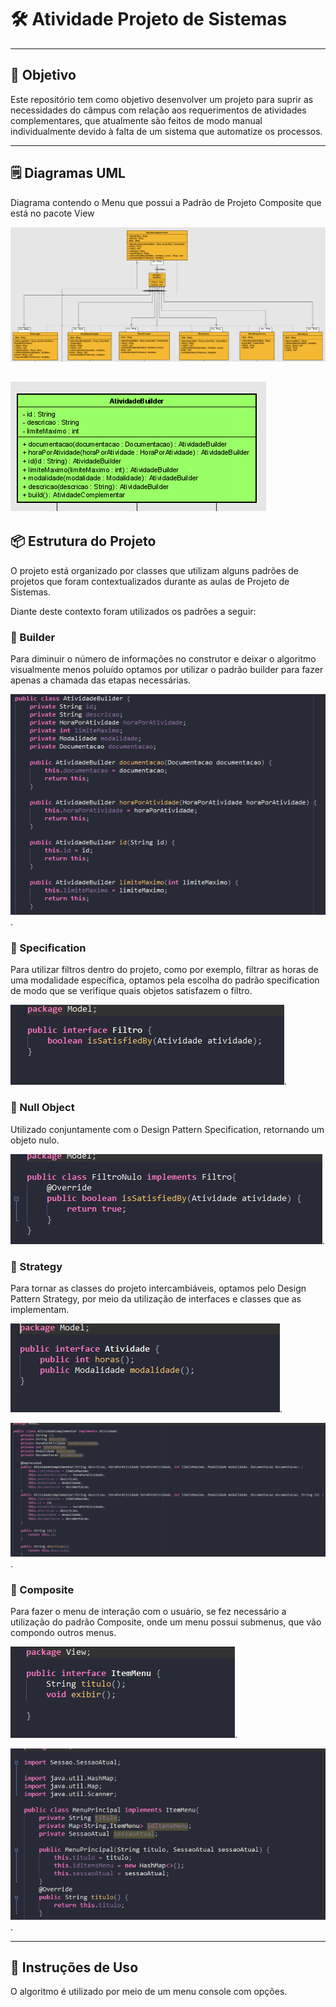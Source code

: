 # 🛠️ Atividade Projeto de Sistemas

---

## 🎯 Objetivo

Este repositório tem como objetivo desenvolver um projeto para suprir as necessidades do câmpus com relação aos requerimentos de atividades complementares, que atualmente são feitos de modo manual individualmente devido à falta de um sistema que automatize os processos.

---
## 🗒️​ Diagramas UML

Diagrama contendo o Menu que possui a Padrão de Projeto Composite que está no pacote View

![Image Alt](https://github.com/gabriel-mendes-silva/Gestao-de-Atividades-Complementares/blob/a099fd4545506a23ecca177483e7a3f7198db1ed/Menu..PNG)

![Image Alt](https://github.com/gabriel-mendes-silva/Gestao-de-Atividades-Complementares/blob/a75ff40c24360b416cad3a6cd63218b9617004fc/Builder.PNG)
---

## 📦 Estrutura do Projeto

O projeto está organizado por classes que utilizam alguns padrões de projetos que foram contextualizados durante as aulas de Projeto de Sistemas.

Diante deste contexto foram utilizados os padrões a seguir:



### 🧱 Builder

Para diminuir o número de informações no construtor e deixar o algoritmo visualmente menos poluído optamos por utilizar o padrão builder para fazer apenas a chamada das etapas necessárias.

 ![Image Alt](https://github.com/gabriel-mendes-silva/Gestao-de-Atividades-Complementares/blob/bd9876c26efb77bdaea0dcc6c4b8fcadf0aeb3dc/Builder.png).



### 🧮 Specification

Para utilizar filtros dentro do projeto, como por exemplo, filtrar as horas de uma modalidade específica, optamos pela escolha do padrão specification de modo que se verifique quais objetos satisfazem o filtro.

![Image Alt](https://github.com/gabriel-mendes-silva/Gestao-de-Atividades-Complementares/blob/231b52e9eb2afce1d3645d21a6a7d8dda47661f2/Specification.png).


### 🚫 Null Object

Utilizado conjuntamente com o Design Pattern Specification, retornando um objeto nulo.

![Image Alt](https://github.com/gabriel-mendes-silva/Gestao-de-Atividades-Complementares/blob/231b52e9eb2afce1d3645d21a6a7d8dda47661f2/Null%20Object.png).


### 🔁 Strategy

Para tornar as classes do projeto intercambiáveis, optamos pelo Design Pattern Strategy, por meio da utilização de interfaces e classes que as implementam.


![Image Alt](https://github.com/gabriel-mendes-silva/Gestao-de-Atividades-Complementares/blob/231b52e9eb2afce1d3645d21a6a7d8dda47661f2/Strategy1.png).

![Image Alt](https://github.com/gabriel-mendes-silva/Gestao-de-Atividades-Complementares/blob/231b52e9eb2afce1d3645d21a6a7d8dda47661f2/Strategy2.png).

### 🧩 Composite

Para fazer o menu de interação com o usuário, se fez necessário a utilização do padrão Composite, onde um menu possui submenus, que vão compondo outros menus.

![Image Alt](https://github.com/gabriel-mendes-silva/Gestao-de-Atividades-Complementares/blob/231b52e9eb2afce1d3645d21a6a7d8dda47661f2/Composite.png).

![Image Alt](https://github.com/gabriel-mendes-silva/Gestao-de-Atividades-Complementares/blob/231b52e9eb2afce1d3645d21a6a7d8dda47661f2/Composite2.png).

---

## 📖 Instruções de Uso

O algoritmo é utilizado por meio de um menu console com opções.

